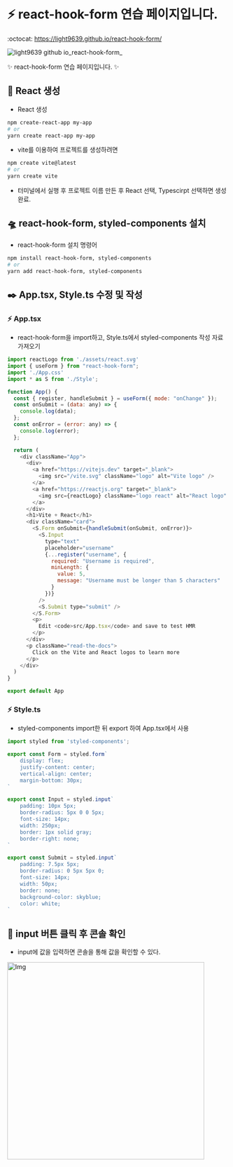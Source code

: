 # :zap: react-hook-form 연습 페이지입니다.
:octocat: https://light9639.github.io/react-hook-form/

![light9639 github io_react-hook-form_](https://user-images.githubusercontent.com/95972251/212851297-f49a2bf5-da43-46cc-a787-1a89e6063588.png)

:sparkles: react-hook-form 연습 페이지입니다. :sparkles:
## :tada: React 생성
- React 생성
```bash
npm create-react-app my-app
# or
yarn create react-app my-app
```

- vite를 이용하여 프로젝트를 생성하려면
```bash
npm create vite@latest
# or
yarn create vite
```
- 터미널에서 실행 후 프로젝트 이름 만든 후 React 선택, Typescirpt 선택하면 생성 완료.
## 🛸 react-hook-form, styled-components 설치
- react-hook-form 설치 명령어
```bash
npm install react-hook-form, styled-components
# or
yarn add react-hook-form, styled-components
```

## ✒️ App.tsx, Style.ts 수정 및 작성
### :zap: App.tsx
- react-hook-form을 import하고, Style.ts에서 styled-components 작성 자료 가져오기
```js
import reactLogo from './assets/react.svg'
import { useForm } from "react-hook-form";
import './App.css'
import * as S from './Style';

function App() {
  const { register, handleSubmit } = useForm({ mode: "onChange" });
  const onSubmit = (data: any) => {
    console.log(data);
  };
  const onError = (error: any) => {
    console.log(error);
  };

  return (
    <div className="App">
      <div>
        <a href="https://vitejs.dev" target="_blank">
          <img src="/vite.svg" className="logo" alt="Vite logo" />
        </a>
        <a href="https://reactjs.org" target="_blank">
          <img src={reactLogo} className="logo react" alt="React logo" />
        </a>
      </div>
      <h1>Vite + React</h1>
      <div className="card">
        <S.Form onSubmit={handleSubmit(onSubmit, onError)}>
          <S.Input
            type="text"
            placeholder="username"
            {...register("username", {
              required: "Username is required",
              minLength: {
                value: 5,
                message: "Username must be longer than 5 characters"
              }
            })}
          />
          <S.Submit type="submit" />
        </S.Form>
        <p>
          Edit <code>src/App.tsx</code> and save to test HMR
        </p>
      </div>
      <p className="read-the-docs">
        Click on the Vite and React logos to learn more
      </p>
    </div>
  )
}

export default App
```
### :zap: Style.ts
- styled-components import한 뒤 export 하여 App.tsx에서 사용
```js
import styled from 'styled-components';

export const Form = styled.form`
    display: flex;
    justify-content: center;
    vertical-align: center;
    margin-bottom: 30px;
`

export const Input = styled.input`
    padding: 10px 5px;
    border-radius: 5px 0 0 5px;
    font-size: 14px;
    width: 250px;
    border: 1px solid gray;
    border-right: none;
`

export const Submit = styled.input`
    padding: 7.5px 5px;
    border-radius: 0 5px 5px 0;
    font-size: 14px;
    width: 50px;
    border: none;
    background-color: skyblue;
    color: white;
`
```

## :test_tube: input 버튼 클릭 후 콘솔 확인
- input에 값을 입력하면 콘솔을 통해 값을 확인할 수 있다.
<img src="https://user-images.githubusercontent.com/95972251/212851053-57e3fd19-af0b-4191-a336-c1c014c83017.gif" alt="Img" width="450px" />

